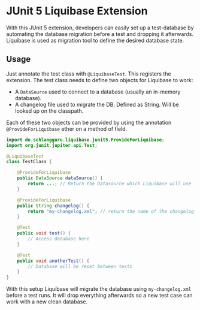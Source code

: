 # JUnit 5 Liquibase Extension

With this JUnit 5 extension, developers can easily set up a test-database
by automating the database migration before a test and dropping it afterwards.
Liquibase is used as migration tool to define the desired database state.

## Usage
Just annotate the test class with `@LiquibaseTest`. This registers the extension.
The test class needs to define two objects for Liquibase to work:

- A `DataSource` used to connect to a database (usually an in-memory database).
- A changelog file used to migrate the DB. Defined as String. Will be looked up on the classpath.

Each of these two objects can be provided by using the annotation `@ProvideForLiquibase` ether on a method of field. 

```java
import de.schlangguru.liquibase.junit5.ProvideForLiquibase;
import org.junit.jupiter.api.Test;

@LiquibaseTest
class TestClass {

    @ProvideForLiquibase
    public DataSource dataSource() {
        return ...; // Return the Datasource which Liquibase will use
    }

    @ProvideForLiquibase
    public String changelog() {
        return "my-changelog.xml"; // return the name of the changelog Liquibase will use
    }

    @Test
    public void test() {
        // Access database here
    }

    @Test
    public void anotherTest() {
        // Database will be reset between tests
    }
}
```

With this setup Liquibase will migrate the database using `my-changelog.xml` before a test runs.
It will drop everything afterwards so a new test case can work with a new clean database.